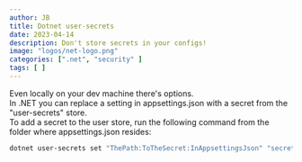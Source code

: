 ```yaml
---
author: JB
title: Dotnet user-secrets
date: 2023-04-14
description: Don't store secrets in your configs!
image: "logos/net-logo.png"
categories: [".net", "security" ]
tags: [ ]
---
```


Even locally on your dev machine there's options. \
In .NET you can replace a setting in appsettings.json with a secret from the "user-secrets" store. \
To add a secret to the user store, run the following command from the folder where appsettings.json resides:

```bash
dotnet user-secrets set "ThePath:ToTheSecret:InAppsettingsJson" "secretgoeshere"
```
